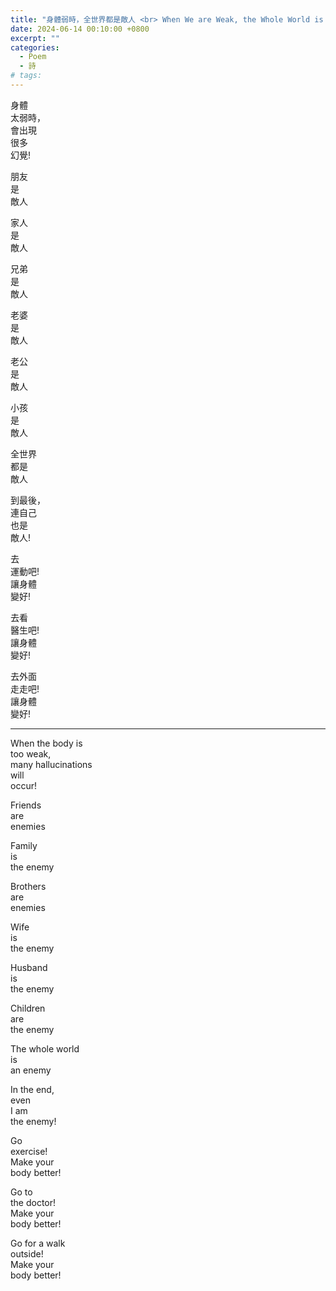 ```yaml
---
title: "身體弱時，全世界都是敵人 <br> When We are Weak, the Whole World is Our Enemy"
date: 2024-06-14 00:10:00 +0800
excerpt: ""
categories:
  - Poem
  - 詩
# tags:
---
```


身體  
太弱時，  
會出現  
很多  
幻覺!

朋友  
是  
敵人

家人  
是  
敵人

兄弟  
是  
敵人

老婆  
是  
敵人

老公  
是  
敵人

小孩  
是  
敵人

全世界  
都是  
敵人

到最後，  
連自己  
也是  
敵人!

去  
運動吧!  
讓身體  
變好!

去看  
醫生吧!  
讓身體  
變好!

去外面  
走走吧!  
讓身體  
變好!

---

When the body is  
too weak,  
many hallucinations  
will  
occur!

Friends  
are  
enemies

Family  
is  
the enemy

Brothers  
are  
enemies

Wife  
is  
the enemy

Husband  
is  
the enemy

Children  
are  
the enemy

The whole world  
is  
an enemy

In the end,  
even  
I am  
the enemy!

Go  
exercise!  
Make your  
body better!

Go to  
the doctor!  
Make your  
body better!

Go for a walk  
outside!  
Make your  
body better!
